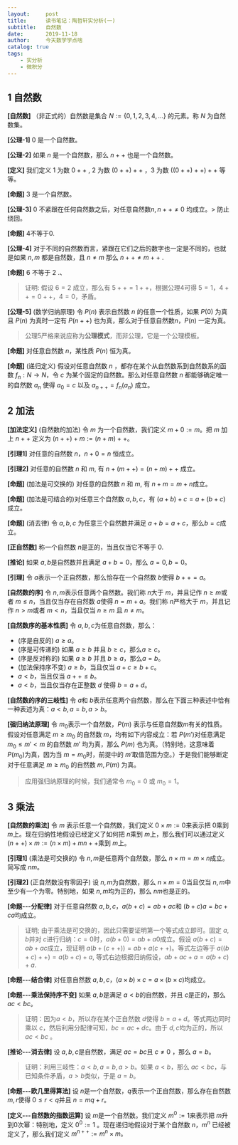 ```yaml
---
layout:     post
title:      读书笔记：陶哲轩实分析(一)
subtitle:   自然数
date:       2019-11-18
author:     今天数学学点啥
catalog: true
tags:
    - 实分析
    - 微积分
---
```


## 1 自然数

**[自然数]** （非正式的）自然数是集合 $N:=\{0,1,2,3,4,...\}$ 的元素。称 $N$ 为自然数集。

**[公理-1]**  $0$ 是一个自然数。

**[公理-2]** 如果 $n$ 是一个自然数，那么 $n++$ 也是一个自然数。

**[定义]** 我们定义 $1$ 为数 $0++$ , $2$ 为数 $(0++)++$ ，$3$ 为数 $((0++)++)++$ 等等。

**[命题]**  $3$ 是一个自然数。

**[公理-3]**  $0$ 不紧跟在任何自然数之后，对任意自然数$n, n++\ne 0$ 均成立。> 防止绕回。

**[命题]**  $4$不等于$0$.

**[公理-4]** 对于不同的自然数而言，紧跟在它们之后的数字也一定是不同的，也就是如果 $n,m$ 都是自然数，且 $n\ne m$ 那么 $n++\ne m++$ . 

**[命题]**  $6$ 不等于 $2$ .、

> 证明: 假设 $6=2$  成立，那么有 $5++=1++$，根据公理4可得 $5=1， 4++=0++， 4=0$，矛盾。

**[公理-5]** (数学归纳原理) 令 $P(n)$ 表示自然数 $n$ 的任意一个性质，如果 $P(0)$ 为真且 $P(n)$ 为真时一定有 $P(n++)$ 也为真，那么对于任意自然数$n$，$P(n)$ 一定为真。 

> 公理5严格来说应称为**公理模式**，而非公理，它是一个公理模板。

**[命题]** 对任意自然数 $n$，某性质 $P(n)$ 恒为真。

**[命题]** (递归定义) 假设对任意自然数 $n$ ，都存在某个从自然数系到自然数系的函数 $f_n:N\rightarrow N$，令 $c$ 为某个固定的自然数。那么对任意自然数 $n$ 都能够确定唯一的自然数 $a_n$ 使得 $a_0=c$ 以及 $a_{n++}=f_n(a_n)$ 成立。


## 2 加法

**[加法定义]** (自然数的加法) 令 $m$ 为一个自然数，我们定义 $m+0:=m$。把 $m$ 加上 $n++$ 定义为 $(n++)+m:=(n+m)++$。

**[引理1]** 对任意的自然数 $n$，$n+0=n$ 恒成立。

**[引理2]** 对任意的自然数 $n$ 和 $m$, 有 $n+(m++)=(n+m)++$ 成立。

**[命题]** (加法是可交换的) 对任意的自然数 $n$ 和 $m$, 有 $n+m=m+n$成立。

**[命题]** (加法是可结合的)对任意三个自然数 $a,b,c$，有 $(a+b)+c=a+(b+c)$成立。

**[命题]** (消去律) 令 $a,b,c$ 为任意三个自然数并满足 $a+b=a+c，$那么$b=c$成立。

**[正自然数]** 称一个自然数 $n$是正的，当且仅当它不等于 $0$.

**[推论]** 如果 $a,b$是自然数并且满足 $a+b=0$，那么 $a=0, b=0$。

**[引理]** 令 $a$表示一个正自然数，那么恰存在一个自然数 $b$使得 $b++=a$。

**[自然数的序]** 令 $n,m$表示任意两个自然数。我们称 $n$大于 $m$，并且记作 $n\geq m$或者 $m\leq n$，当且仅当存在自然数 $a$使得 $n=m+a$。我们称 $n$严格大于 $m$，并且记作 $n>m$或者 $m<n$，当且仅当 $n\geq m$ 且 $n\ne m$。

**[自然数序的基本性质]** 令 $a,b,c$为任意自然数，那么：

- (序是自反的) $a\geq a$。
- (序是可传递的) 如果 $a\geq b$ 并且 $b\geq c$，那么$a\geq c$。
- (序是反对称的) 如果 $a\geq b$ 并且 $b\geq a$，那么$a=b$。
- (加法保持序不变) $a\geq b$，当且仅当 $a+c\geq b+c$。
- $a<b$，当且仅当 $a++\leq b$。
- $a<b$，当且仅当存在正整数 $d$ 使得 $b=a+d$。

**[自然数的序的三岐性]** 令 $a$和 $b$表示任意两个自然数，那么在下面三种表述中恰有一种表述为真：$a<b,a=b,a>b$。

**[强归纳法原理]** 令 $m_0$表示一个自然数，$P(m)$ 表示与任意自然数$m$有关的性质。假设对任意满足 $m\geq m_0$ 的自然数 $m$，均有如下内容成立：若 $P(m')$对任意满足 $m_0\leq m' <m$ 的自然数 $m'$ 均为真，那么 $P(m)$ 也为真。（特别地，这意味着 $P(m_0)$为真，因为当 $m=m_0$时，前提中的 $m'$取值范围为空。）于是我们能够断定对于任意满足 $m\geq m_0$ 的自然数 $m,P(m)$ 为真。

> 应用强归纳原理的时候，我们通常令 $m_0=0$ 或 $m_0=1$。


## 3 乘法

**[自然数的乘法]** 令 $m$ 表示任意一个自然数，我们定义 $0\times m :=0$来表示把 $0$乘到 $m$上。现在归纳性地假设已经定义了如何把 $n$乘到 $m$上，那么我们可以通过定义 $(n++)\times m := (n\times m)+m$$n++$乘到 $m$上。

**[引理1]** (乘法是可交换的) 令 $n,m$是任意两个自然数，那么 $n\times m=m\times n$成立。简写成 $nm$。

**[引理2]** (正自然数没有零因子) 设 $n,m$为自然数，那么
$n\times m =0$当且仅当 $n,m$中至少有一个为零。特别地，如果 $n,m$均为正的，那么 $nm$也是正的。

**[命题---分配律]** 对于任意自然数 $a,b,c，a(b+c)=ab+ac$和 $(b+c)a=bc+ca$均成立。

> 证明; 由于乘法是可交换的，因此只需要证明第一个等式成立即可。固定 $a,b$并对 $c$进行归纳：$c=0$时，$a(b+0)=ab+a0$成立。假设 $a(b+c)=ab+ac$成立，现证明 $a(b+(c++))=ab+a(c++)$。等式左边等于 $a((b+c)++)=a(b+c)+a$, 等式右边根据归纳假设，$ab+ac+a = a(b+c)+a.$

**[命题---结合律]** 对任意自然数 $a,b,c$，$(a\times b)\times c = a\times(b\times c)$均成立。

**[命题---乘法保持序不变]** 如果 $a,b$是满足 $a<b$的自然数，并且 $c$是正的，那么 $ac<bc。$

> 证明：因为$a<b$，所以存在某个正自然数 $d$使得 $b=a+d$。等式两边同时乘以 $c$，然后利用分配律可知，$bc=ac+dc$。由于 $d,c$均为正的，所以 $ac<bc$ 。

**[推论---消去律]** 设 $a,b,c$是自然数，满足 $ac=bc$且 $c\ne 0$ ，那么 $a=b$。

> 证明：利用三岐性：$a<b,a=b,a>b$。如果 $a<b$，那么 $ac<bc$，与已知条件矛盾，$a>b$类似，于是 $a=b$。

**[命题---欧几里得算法]** 设 $n$是一个自然数，$q$表示一个正自然数，那么存在自然数 $m,r$使得 $0\leq r<q$并且 $n=mq+r$。

**[定义---自然数的指数运算]** 设 $m$是一个自然数。我们定义 $m^{0}:=1$来表示把 $m$升到$0$次幂：特别地，定义 $0^0:=1$
。现在递归地假设对于某个自然数 $n，m^n$ 已经被定义了，那么我们定义 $m^{n++}:=m^n\times m。$ 
